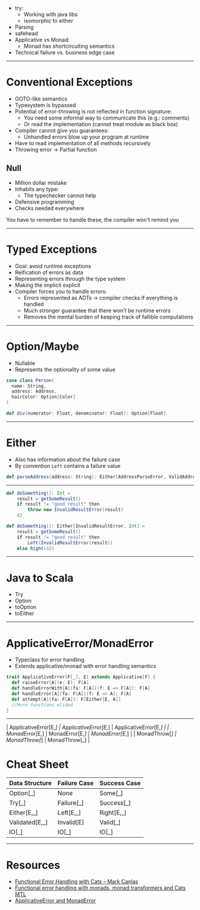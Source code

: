 - try:
    - Working with java libs
    - isomorphic to either
- Parsing
- safehead
- Applicative vs Monad:
    - Monad has shortcircuiting semantics
- Technical failure vs. business edge case

---

# Conventional Exceptions

- GOTO-like semantics
- Typesystem is bypassed
- Potential of error-throwing is not reflected in function signature:
    - You need some informal way to communicate this (e.g.: comments)
    - Or read the implementation (cannot treat module as black box)
- Compiler cannot give you guarantees:
    - Unhandled errors blow up your program at runtime
- Have to read implementation of all methods recursively
- Throwing error -> Partial function

## Null

- Million dollar mistake
- Inhabits any type:
    - The typechecker cannot help
- Defensive programming
- Checks needed everywhere

You have to remember to handle these, the compiler won't remind you

---

# Typed Exceptions

- Goal: avoid runtime exceptions
- Reification of errors as data
- Representing errors through the type system
- Making the implicit explicit
- Compiler forces you to handle errors:
    - Errors represented as ADTs -> compiler checks if everything is handled
    - Much stronger guarantee that there won't be runtime errors
    - Removes the mental burden of keeping track of fallible computations

---

# Option/Maybe

- Nullable
- Represents the optionality of some value

```scala
case class Person(
  name: String,
  address: Address,
  hairColor: Option[Color]
)
```

```scala
def div(numerator: Float, denominator: Float): Option[Float]
```

---

# Either

- Also has information about the failure case
- By convention `Left` contains a failure value

```scala
def parseAddress(address: String): Either[AddressParseError, ValidAddress]
```

---

```scala
def doSomething(): Int =
    result = getSomeResult()
    if result != "good result" then
        throw new InvalidResultError(result)
    42
```

```scala
def doSomething(): Either[InvalidResultError, Int] =
    result = getSomeResult()
    if result != "good result" then
        Left(InvalidResultError(result))
    else Right(42)
```

---

# Java to Scala

- Try
- Option
- toOption
- toEither

---

# ApplicativeError/MonadError

- Typeclass for error handling
- Extends applicative/monad with error handling semantics

```scala
trait ApplicativeError[F[_], E] extends Applicative[F] {
  def raiseError[A](e: E): F[A]
  def handleErrorWith[A](fa: F[A])(f: E => F[A]): F[A]
  def handleError[A](fa: F[A])(f: E => A): F[A]
  def attempt[A](fa: F[A]): F[Either[E, A]]
  //More functions elided
}
```
---

| ApplicativeError[E,_] | ApplicativeError[E,_] | ApplicativeError[E,_] |
| MonadError[E,_] | MonadError[E,_] | MonadError[E,_] |
| MonadThrow[_]   | MonadThrow[_]   | MonadThrow[_]   |


# Cheat Sheet

| Data Structure    | Failure Case  | Success Case |
|-------------------|---------------|--------------|
| Option[_]         | None          | Some[_]      |
| Try[_]            | Failure[_]    | Success[_]   |
| Either[E,_]       | Left[E,_]     | Right[E,_]   |
| Validated[E,_]    | Invalid[E]    | Valid[_]     |
| IO[_]             | IO[_]         | IO[_]        |

---

# Resources

- [Functional Error Handling with Cats – Mark Canlas](https://youtu.be/KQZjOJjnHIE?si=8hIh390yd51kECcL)
- [Functional error handling with monads, monad transformers and Cats MTL](https://guillaumebogard.dev/posts/functional-error-handling/)
- [ApplicativeError and MonadError](https://typelevel.org/cats/typeclasses/applicativemonaderror.html)
